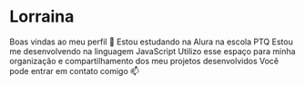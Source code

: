 # Lorraina
Boas vindas ao meu perfil 💟
Estou estudando na Alura na escola PTQ
Estou me desenvolvendo na linguagem JavaScript
Utilizo esse espaço para minha organização e compartilhamento dos meu projetos desenvolvidos
Você pode entrar em contato comigo 📫
